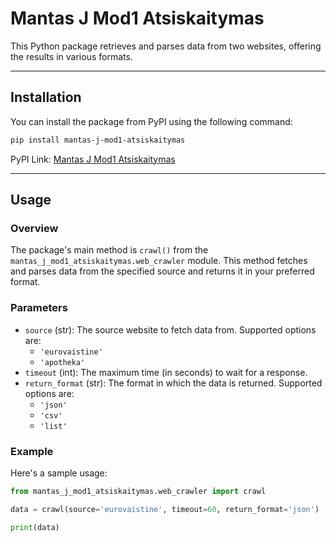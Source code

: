 # Mantas J Mod1 Atsiskaitymas

This Python package retrieves and parses data from two websites, offering the results in various formats.

---

## Installation

You can install the package from PyPI using the following command:

```bash
pip install mantas-j-mod1-atsiskaitymas
```

PyPI Link: [Mantas J Mod1 Atsiskaitymas](https://pypi.org/project/mantas-j-mod1-atsiskaitymas/)

---

## Usage

### Overview

The package's main method is `crawl()` from the `mantas_j_mod1_atsiskaitymas.web_crawler` module. This method fetches and parses data from the specified source and returns it in your preferred format.

### Parameters

- `source` (str): The source website to fetch data from. Supported options are:
  - `'eurovaistine'`
  - `'apotheka'`
- `timeout` (int): The maximum time (in seconds) to wait for a response.
- `return_format` (str): The format in which the data is returned. Supported options are:
  - `'json'`
  - `'csv'`
  - `'list'`

### Example

Here's a sample usage:

```python
from mantas_j_mod1_atsiskaitymas.web_crawler import crawl

data = crawl(source='eurovaistine', timeout=60, return_format='json')

print(data)
```